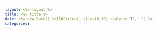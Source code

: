 ```yaml
---
layout: <%= layout %>
title: <%= title %>
date: <%= new Date().toISOString().slice(0,19).replace('T',' ') %>
categories: 
---
```

